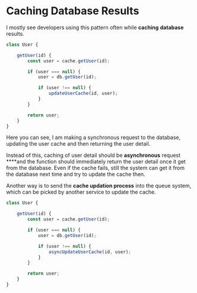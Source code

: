 # Caching Database Results

I mostly see developers using this pattern often while **caching** **database** results.

```javascript
class User {

    getUser(id) {
        const user = cache.getUser(id);

        if (user === null) {
            user = db.getUser(id);

            if (user !== null) {
                updateUserCache(id, user);
            }
        }

        return user;
    }
}
```

Here you can see, I am making a synchronous request to the database, updating the user cache and then returning the user detail.

Instead of this, caching of user detail should be **asynchronous** request ****and the function should immediately return the user detail once it get from the database. Even if the cache fails, still the system can get it from the database next time and try to update the cache then.

Another way is to send the **cache updation process** into the queue system, which can be picked by another service to update the cache.

```javascript
class User {

    getUser(id) {
        const user = cache.getUser(id);

        if (user === null) {
            user = db.getUser(id);

            if (user !== null) {
                asyncUpdateUserCache(id, user);
            }
        }

        return user;
    }
}
```



